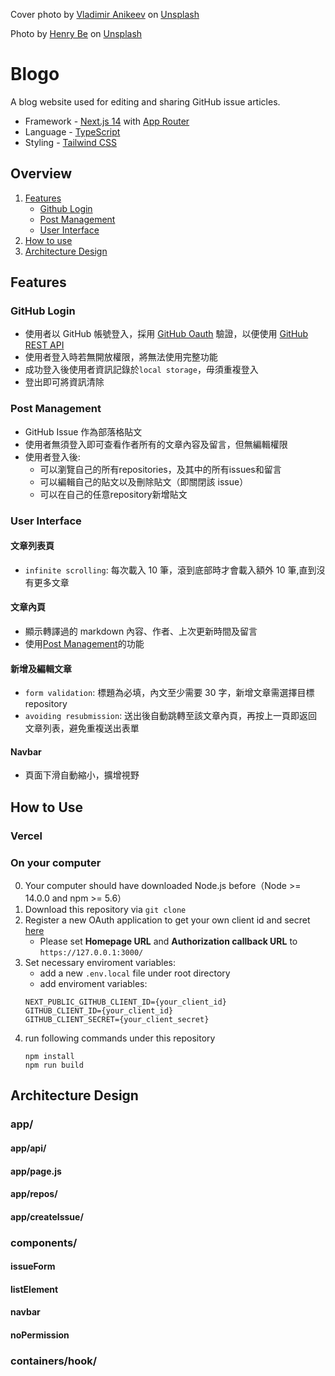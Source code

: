 Cover photo by <a href="https://unsplash.com/@anikeevxo?utm_content=creditCopyText&utm_medium=referral&utm_source=unsplash">Vladimir Anikeev</a> on <a href="https://unsplash.com/photos/white-sky-photography-IM8ZyYaSW6g?utm_content=creditCopyText&utm_medium=referral&utm_source=unsplash">Unsplash</a>

Photo by <a href="https://unsplash.com/@henry_be?utm_content=creditCopyText&utm_medium=referral&utm_source=unsplash">Henry Be</a> on <a href="https://unsplash.com/photos/orange-flowers-IicyiaPYGGI?utm_content=creditCopyText&utm_medium=referral&utm_source=unsplash">Unsplash</a>
  
# Blogo
A blog website used for editing and sharing GitHub issue articles.

- Framework - [Next.js 14](https://nextjs.org/) with [App Router](https://nextjs.org/docs#app-router-vs-pages-router)
- Language - [TypeScript](https://www.typescriptlang.org/)
- Styling - [Tailwind CSS](https://tailwindcss.com/)

## Overview
1. [Features](#features)
    - [Github Login](#github-login)
    - [Post Management](#post-management)
    - [User Interface](#user-interface)
2. [How to use](#how-to-use)
3. [Architecture Design](#architecture-design)

## Features
### GitHub Login
- 使用者以 GitHub 帳號登入，採用 [GitHub Oauth](https://docs.github.com/en/apps/oauth-apps/building-oauth-apps/authorizing-oauth-apps) 驗證，以便使用 [GitHub REST API](https://docs.github.com/en/rest?apiVersion=2022-11-28)
- 使用者登入時若無開放權限，將無法使用完整功能
- 成功登入後使用者資訊記錄於```local storage```，毋須重複登入
- 登出即可將資訊清除

### Post Management
- GitHub Issue 作為部落格貼文
- 使用者無須登入即可查看作者所有的文章內容及留言，但無編輯權限
- 使用者登入後:
  - 可以瀏覽自己的所有repositories，及其中的所有issues和留言
  - 可以編輯自己的貼文以及刪除貼文（即關閉該 issue）
  - 可以在自己的任意repository新增貼文

### User Interface
#### 文章列表頁
- ```infinite scrolling```:  每次載入 10 筆，滾到底部時才會載入額外 10 筆,直到沒有更多文章
#### 文章內頁
- 顯示轉譯過的 markdown 內容、作者、上次更新時間及留言
- 使用[Post Management](#post-management)的功能
#### 新增及編輯文章
- ```form validation```:  標題為必填，內文至少需要 30 字，新增文章需選擇目標repository
- ```avoiding resubmission```:  送出後自動跳轉至該文章內頁，再按上一頁即返回文章列表，避免重複送出表單
#### Navbar
- 頁面下滑自動縮小，擴增視野

## How to Use
### Vercel
### On your computer
0. Your computer should have downloaded Node.js before（Node >= 14.0.0 and npm >= 5.6）
1. Download this repository via ```git clone```
2. Register a new OAuth application to get your own client id and secret [here](https://github.com/settings/applications/new)
    - Please set **Homepage URL** and **Authorization callback URL** to ```https://127.0.0.1:3000/```
3. Set necessary enviroment variables:
    - add a new ```.env.local``` file under root directory
    - add enviroment variables:
   ```
   NEXT_PUBLIC_GITHUB_CLIENT_ID={your_client_id}
   GITHUB_CLIENT_ID={your_client_id}
   GITHUB_CLIENT_SECRET={your_client_secret}
   ```
4. run following commands under this repository 
    ```
    npm install
    npm run build
    ```
## Architecture Design
### app/
#### app/api/
#### app/page.js
#### app/repos/
#### app/createIssue/

### components/
#### issueForm
#### listElement
#### navbar
#### noPermission

### containers/hook/



